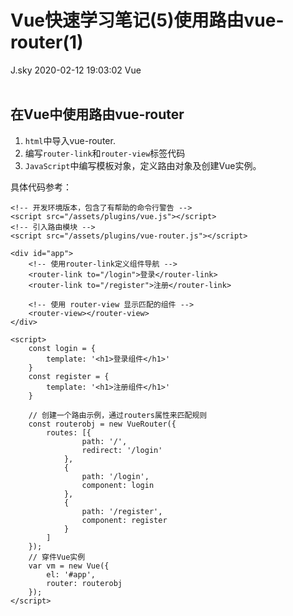 <div class="blog-article">
<h1 class="title">Vue快速学习笔记(5)使用路由vue-router(1)</h1>
<span class="author">J.sky</span>
<span class="time">2020-02-12 19:03:02</span>
<span class="tag">Vue</span>
</div>
</br>

## 在Vue中使用路由vue-router

1. `html`中导入vue-router.
2. 编写`router-link`和`router-view`标签代码
3. `JavaScript`中编写模板对象，定义路由对象及创建Vue实例。

具体代码参考：

    <!-- 开发环境版本，包含了有帮助的命令行警告 -->
    <script src="/assets/plugins/vue.js"></script>
    <!-- 引入路由模块 -->
    <script src="/assets/plugins/vue-router.js"></script>

    <div id="app">
        <!-- 使用router-link定义组件导航 -->
        <router-link to="/login">登录</router-link>
        <router-link to="/register">注册</router-link>

        <!-- 使用 router-view 显示匹配的组件 -->
        <router-view></router-view>
    </div>

    <script>
        const login = {
            template: '<h1>登录组件</h1>'
        }
        const register = {
            template: '<h1>注册组件</h1>'
        }

        // 创建一个路由示例，通过routers属性来匹配规则
        const routerobj = new VueRouter({
            routes: [{
                    path: '/',
                    redirect: '/login'
                },
                {
                    path: '/login',
                    component: login
                },
                {
                    path: '/register',
                    component: register
                }
            ]
        });
        // 穿件Vue实例
        var vm = new Vue({
            el: '#app',
            router: routerobj
        });
    </script>